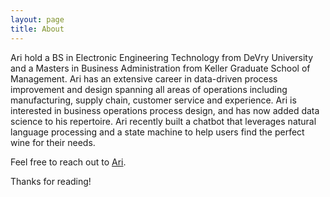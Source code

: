```yaml
---
layout: page
title: About
---
```


Ari hold a BS in Electronic Engineering Technology from DeVry University and a Masters in Business Administration from Keller Graduate School of Management. Ari has an extensive career in data-driven process improvement and design spanning all areas of operations including manufacturing, supply chain, customer service and experience. Ari is interested in business operations process design, and has now added data science to his repertoire. Ari recently built a chatbot that leverages natural language processing and a state machine to help users find the perfect wine for their needs.

Feel free to reach out to [Ari](mailto:ari.virrey@gmail.com).

Thanks for reading!

